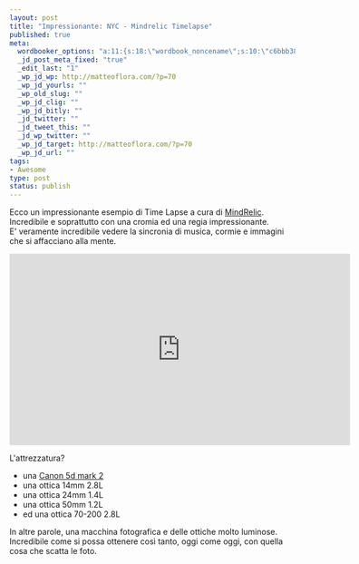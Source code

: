 ```yaml
--- 
layout: post
title: "Impressionante: NYC - Mindrelic Timelapse"
published: true
meta: 
  wordbooker_options: "a:11:{s:18:\"wordbook_noncename\";s:10:\"c6bbb38bc4\";s:18:\"wordbook_page_post\";s:15:\"131388540210117\";s:18:\"wordbook_orandpage\";s:1:\"2\";s:23:\"wordbook_default_author\";s:1:\"1\";s:23:\"wordbook_extract_length\";s:3:\"256\";s:19:\"wordbook_actionlink\";s:3:\"200\";s:26:\"wordbooker_publish_default\";s:2:\"on\";s:18:\"wordbook_attribute\";s:8:\"BlogPost\";s:24:\"wordbooker_status_update\";s:2:\"on\";s:29:\"wordbooker_status_update_text\";s:26:\": Post :  %title% - %link%\";s:20:\"wordbook_comment_get\";s:2:\"on\";}"
  _jd_post_meta_fixed: "true"
  _edit_last: "1"
  _wp_jd_wp: http://matteoflora.com/?p=70
  _wp_jd_yourls: ""
  _wp_old_slug: ""
  _wp_jd_clig: ""
  _wp_jd_bitly: ""
  _jd_twitter: ""
  _jd_tweet_this: ""
  _jd_wp_twitter: ""
  _wp_jd_target: http://matteoflora.com/?p=70
  _wp_jd_url: ""
tags: 
- Awesome
type: post
status: publish
---
```

Ecco un impressionante esempio di Time Lapse a cura di [MindRelic](http://vimeo.com/mindrelic). Incredibile e soprattutto con una cromia ed una regia impressionante.  
E' veramente incredibile vedere la sincronia di musica, cormie e immagini che si affacciano alla mente.  
  
<iframe src="http://player.vimeo.com/video/18554749" width="601" height="338" frameborder="0"></iframe>
  
L'attrezzatura?

* una [Canon 5d mark 2][1]
* una ottica 14mm 2.8L
* una ottica 24mm 1.4L
* una ottica 50mm 1.2L
* ed una ottica 70-200 2.8L  
  
In altre parole, una macchina fotografica e delle ottiche molto luminose.  
Incredibile come si possa ottenere così tanto, oggi come oggi, con quella cosa che scatta le foto.  
  
[1]: http://it.wikipedia.org/wiki/Canon_EOS_5D_Mark_II
  
  
